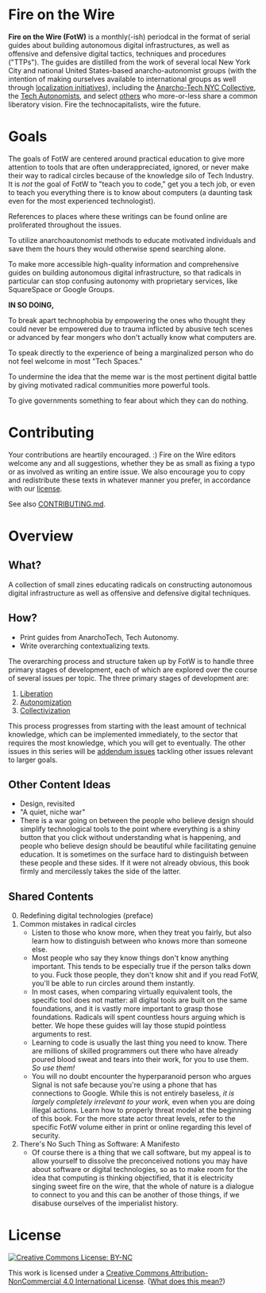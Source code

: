 # Fire on the Wire

**Fire on the Wire (FotW)** is a monthly(-ish) periodcal in the format of serial guides about building autonomous digital infrastructures, as well as offensive and defensive digital tactics, techniques and procedures ("TTPs"). The guides are distilled from the work of several local New York City and national United States-based anarcho-autonomist groups (with the intention of making ourselves available to international groups as well through [localization initiatives](CONTRIBUTING.md#translate)), including the [Anarcho-Tech NYC Collective](https://github.com/AnarchoTechNYC), the [Tech Autonomists](https://tech-autonomy.com/), and select [others](https://github.com/AnarchoTechNYC/meta/wiki/Accomplices-and-allies) who more-or-less share a common liberatory vision. Fire the technocapitalists, wire the future.

# Goals

The goals of FotW are centered around practical education to give more attention to tools that are often underappreciated, ignored, or never make their way to radical circles because of the knowledge silo of Tech Industry. It is *not* the goal of FotW to "teach you to code," get you a tech job, or even to teach you everything there is to know about computers (a daunting task even for the most experienced technologist).

References to places where these writings can be found online are proliferated throughout the issues.

To utilize anarchoautonomist methods to educate motivated individuals and save them the hours they would otherwise spend searching alone.

To make more accessible high-quality information and comprehensive guides on building autonomous digital infrastructure, so that radicals in particular can stop confusing autonomy with proprietary services, like SquareSpace or Google Groups.

**IN SO DOING,**

To break apart technophobia by empowering the ones who thought they could never be empowered due to trauma inflicted by abusive tech scenes or advanced by fear mongers who don't actually know what computers are.

To speak directly to the experience of being a marginalized person who do not feel welcome in most "Tech Spaces."

To undermine the idea that the meme war is the most pertinent digital battle by giving motivated radical communities more powerful tools.

To give governments something to fear about which they can do nothing.

# Contributing

Your contributions are heartily encouraged. :) Fire on the Wire editors welcome any and all suggestions, whether they be as small as fixing a typo or as involved as writing an entire issue. We also encourage you to copy and redistribute these texts in whatever manner you prefer, in accordance with our [license](#license).

See also [CONTRIBUTING.md](CONTRIBUTING.md).

# Overview

## What?

A collection of small zines educating radicals on constructing autonomous digital infrastructure as well as offensive and defensive digital techniques.

## How?

- Print guides from AnarchoTech, Tech Autonomy.
- Write overarching contextualizing texts.

The overarching process and structure taken up by FotW is to handle three primary stages of development, each of which are explored over the course of several issues per topic. The three primary stages of development are:

1. [Liberation](issues/1/)
1. [Autonomization](issues/2/)
1. [Collectivization](issues/3/)

This process progresses from starting with the least amount of technical knowledge, which can be implemented immediately, to the sector that requires the most knowledge, which you will get to eventually. The other issues in this series will be [addendum issues](issues/addendum/) tackling other issues relevant to larger goals.

## Other Content Ideas

- Design, revisited
- "A quiet, niche war"
- There is a war going on between the people who believe design should simplify technological tools to the point where everything is a shiny button that you click without understanding what is happening, and people who believe design should be beautiful while facilitating genuine education. It is sometimes on the surface hard to distinguish between these people and these sides. If it were not already obvious, this book firmly and mercilessly takes the side of the latter.

## Shared Contents

0. Redefining digital technologies (preface)
1. Common mistakes in radical circles
    - Listen to those who know more, when they treat you fairly, but also learn how to distinguish between who knows more than someone else.
    - Most people who say they know things don't know anything important. This tends to be especially true if the person talks down to you. Fuck those people, they don't know shit and if you read FotW, you'll be able to run circles around them instantly.
    - In most cases, when comparing virtually equivalent tools, the specific tool does not matter: all digital tools are built on the same foundations, and it is vastly more important to grasp those foundations. Radicals will spent countless hours arguing which is better. We hope these guides will lay those stupid pointless arguments to rest.
    - Learning to code is usually the last thing you need to know. There are millions of skilled programmers out there who have already poured blood sweat and tears into their work, for you to use them. *So use them!*
    - You will no doubt encounter the hyperparanoid person who argues Signal is not safe because you're using a phone that has connections to Google. While this is not entirely baseless, *it is largely completely irrelevant to your work,* even when you are doing illegal actions. Learn how to properly threat model at the beginning of this book. For the more state actor threat levels, refer to the specific FotW volume either in print or online regarding this level of security.
1. There's No Such Thing as Software: A Manifesto
    - Of course there is a thing that we call software, but my appeal is to allow yourself to dissolve the preconceived notions you may have about software or digital technologies, so as to make room for the idea that computing is thinking objectified, that it is electricity singing sweet fire on the wire, that the whole of nature is a dialogue to connect to you and this can be another of those things, if we disabuse ourselves of the imperialist history.

# License

<a rel="license" href="https://creativecommons.org/licenses/by-nc/4.0/">![Creative Commons License: BY-NC](https://mirrors.creativecommons.org/presskit/buttons/88x31/svg/by-nc.svg)</a>

This work is licensed under a [Creative Commons Attribution-NonCommercial 4.0 International License](https://creativecommons.org/licenses/by-nc/4.0/).  ([What does this mean?](https://tldrlegal.com/license/creative-commons-attribution-noncommercial-%28cc-nc%29))
